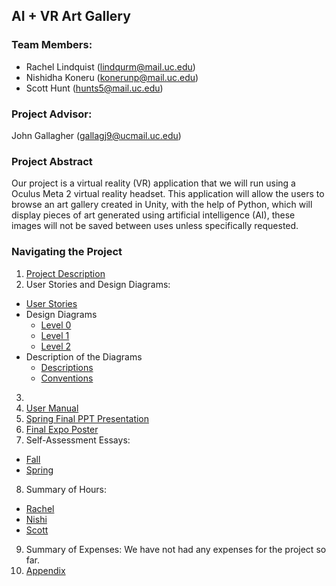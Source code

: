 ## AI + VR Art Gallery

### Team Members:
* Rachel Lindquist (lindqurm@mail.uc.edu)
* Nishidha Koneru (konerunp@mail.uc.edu) 
* Scott Hunt (hunts5@mail.uc.edu)

### Project Advisor:
John Gallagher (gallagj9@ucmail.uc.edu)

### Project Abstract
Our project is a virtual reality (VR) application that we will run using a Oculus Meta 2 virtual reality headset. This application will allow the users to browse an art gallery created in Unity, with the help of Python, which will display pieces of art generated using artificial intelligence (AI), these images will not be saved between uses unless specifically requested.


### Navigating the Project
1. [Project Description](https://github.com/nishikoneru/CSSeniorDesignProject/blob/main/Project-Description.md)
2. User Stories and Design Diagrams:
  * [User Stories](https://github.com/nishikoneru/CSSeniorDesignProject/blob/main/User_Stories.md)
  * Design Diagrams
    * [Level 0](https://github.com/nishikoneru/CSSeniorDesignProject/blob/main/Design_Diagrams/D0.png)
    * [Level 1](https://github.com/nishikoneru/CSSeniorDesignProject/blob/main/Design_Diagrams/D1.png)
    * [Level 2](https://github.com/nishikoneru/CSSeniorDesignProject/blob/main/Design_Diagrams/D2.png)
  * Description of the Diagrams
    * [Descriptions](https://github.com/nishikoneru/CSSeniorDesignProject/blob/main/Design_Diagrams/Diagram_Descriptions.txt)
    * [Conventions](https://github.com/nishikoneru/CSSeniorDesignProject/blob/main/Design_Diagrams/Diagram_Conventions.md)
3. 
4. [User Manual](https://rachellindquist.github.io/SeniorProjectSite/)
5. [Spring Final PPT Presentation]()
6. [Final Expo Poster]()
7. Self-Assessment Essays:
  * [Fall](https://github.com/nishikoneru/CSSeniorDesignProject/blob/main/HWEssays/Constraint_Essay.md)
  * [Spring]()
8. Summary of Hours:
  * [Rachel]()
  * [Nishi]()
  * [Scott]()
9. Summary of Expenses:
    We have not had any expenses for the project so far.
10. [Appendix](https://github.com/nishikoneru/CSSeniorDesignProject/blob/main/Appendix.txt)
